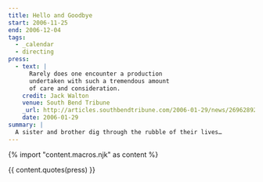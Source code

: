 ```yaml
---
title: Hello and Goodbye
start: 2006-11-25
end: 2006-12-04
tags:
  - _calendar
  - directing
press:
  - text: |
      Rarely does one encounter a production
      undertaken with such a tremendous amount
      of care and consideration.
    credit: Jack Walton
    venue: South Bend Tribune
    _url: http://articles.southbendtribune.com/2006-01-29/news/26962892_1_hester-darkness-athol-fugard
    date: 2006-01-29
summary: |
  A sister and brother dig through the rubble of their lives…
---
```


{% import "content.macros.njk" as content %}

{{ content.quotes(press) }}
